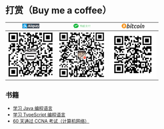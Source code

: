 # 打赏（Buy me a coffee）

| <img src="alipay-banner.png" height="15" /> | <img src="wechat-pay-banner.png" height="15" /> | <img src="logotop.png" height="15" /> |
| :----: | :----: | :----: |
| <img src="633086908.jpg" /> | <img src="611739062.jpg" /> | <img src="btc-qrcode.png" /> |


## 书籍

- [学习 Java 编程语言](https://java.xfoss.com/)
- [学习 TypeScript 编程语言](https://ts.xfoss.com/)
- [60 天通过 CCNA 考试（计算机网络）](https://ccna60d.xfoss.com/)
